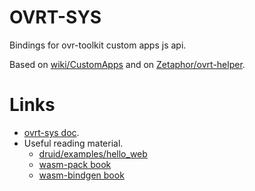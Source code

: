 # OVRT-SYS

Bindings for ovr-toolkit custom apps js api.

Based on [wiki/CustomApps](http://wiki.ovrtoolkit.co.uk/index.php?title=CustomApps&oldid=390)
and on [Zetaphor/ovrt-helper](https://github.com/Zetaphor/ovrt-helper/blob/524815728c19d431431f2f7a9a6e3ca7a6a19691/ovrt-helper.js).

# Links

- [ovrt-sys doc](https://swfsql.github.io/ovrt-sys/doc/ovrt_sys/index.html).
- Useful reading material.
  - [druid/examples/hello_web](https://github.com/linebender/druid/tree/master/druid/examples/hello_web)
  - [wasm-pack book](https://rustwasm.github.io/docs/wasm-pack/)
  - [wasm-bindgen book](https://rustwasm.github.io/docs/wasm-bindgen/)
